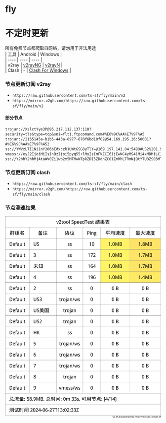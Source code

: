 # fly
# 不定时更新
所有免费节点都爬取自网络，请勿用于非法用途  
|  工具  | Android  | Windows  |  
|  ----  | ----   | ----  |  
| v2ray  | [v2rayNG](https://github.com/2dust/v2rayNG/releases) | [v2rayN](https://github.com/2dust/v2rayN/releases) |  
| Clash  | - | [Clash For Windows](https://github.com/2dust/clashN/releases) | 
  
### 节点更新订阅  v2ray
- `https://raw.githubusercontent.com/ts-sf/fly/main/v2`  
- `https://mirror.v2gh.com/https://raw.githubusercontent.com/ts-sf/fly/main/v2`  

#### 部分节点  
``` 
trojan://XslctYye3P@95.217.112.137:110?security=tls&type=tcp&sni=flt1.ftpcomand.com#%E6%9C%AA%E7%9F%A5
trojan://2155145a-b1b5-443a-8977-670f6bd10f02@54.169.195.26:50001?#%E6%9C%AA%E7%9F%A52
ss://YWVzLTI1Ni1nY206bEdxczk1UWtGSG8yTlY=@169.197.141.84:5499#US2%201.9MB%2Fs
vmess://eyJ2IjoiMiIsInBzIjoi5pyq55+lMyIsImFkZCI6IjEwNC4yMS41Mi4xMDMiLCJwb3J0IjoiNDQzIiwiaWQiOiIwM2ZjYzYxOC1iOTNkLTY3OTYtNmFlZC04YTM4Yzk3NWQ1ODEiLCJhaWQiOiIwIiwic2N5IjoiYXV0byIsIm5ldCI6IndzIiwidHlwZSI6IiIsImhvc3QiOiJhdmVpcm9yLmNvbSIsInBhdGgiOiIvbGlua3Z3cyIsInRscyI6InRscyIsInNuaSI6ImF2ZWlyb3IuY29tIiwidGVzdF9uYW1lIjoiMyJ9
ss://Y2hhY2hhMjAtaWV0Zi1wb2x5MTMwNTpkZDI5ZDdhZC01ZmRhLTRmNjQtYTU3ZS03MTZjYTYwMTBlNjU=@122.195.189.15:10709#%E6%9C%AA%E7%9F%A54
```
### 节点更新订阅  clash
- `https://raw.githubusercontent.com/ts-sf/fly/main/clash`  
- `https://mirror.v2gh.com/https://raw.githubusercontent.com/ts-sf/fly/main/clash`  

### 节点测速结果
![image](traffic.png)
